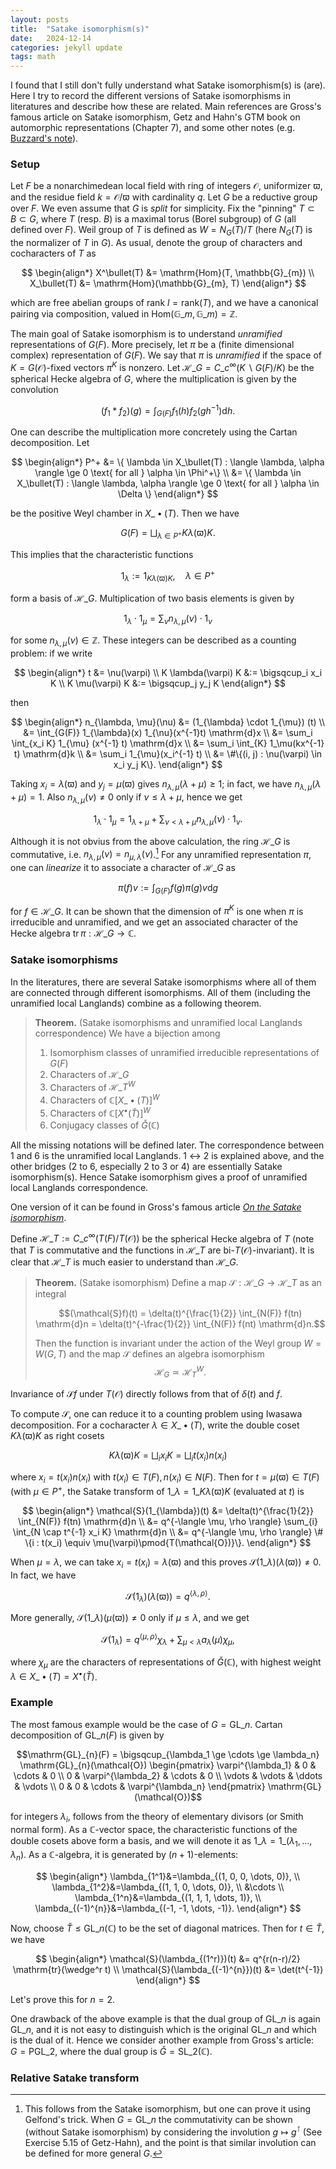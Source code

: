 ```yaml
---
layout: posts
title:  "Satake isomorphism(s)"
date:   2024-12-14
categories: jekyll update
tags: math
---
```


I found that I still don't fully understand what Satake isomorphism(s) is (are).
Here I try to record the different versions of Satake isomorphisms in literatures and describe how these are related.
Main references are Gross's famous article on Satake isomorphism, Getz and Hahn's GTM book on automorphic representations (Chapter 7), and some other notes (e.g. [Buzzard's note](https://www.ma.imperial.ac.uk/~buzzard/maths/research/notes/functoriality_of_satake_iso.pdf)).

### Setup

Let $F$ be a nonarchimedean local field with ring of integers $\mathcal{O}$, uniformizer $\varpi$, and the residue field $k = \mathcal{O} / \varpi$ with cardinality $q$.
Let $G$ be a reductive group over $F$.
We even assume that $G$ is *split* for simplicity.
Fix the "pinning" $T \subset B \subset G$, where $T$ (resp. $B$) is a maximal torus (Borel subgroup) of $G$ (all defined over $F$).
Weil group of $T$ is defined as $W = N_G(T) / T$ (here $N_G(T)$ is the normalizer of $T$ in $G$).
As usual, denote the group of characters and cocharacters of $T$ as

$$
\begin{align*}
X^\bullet(T) &= \mathrm{Hom}(T, \mathbb{G}_{m}) \\
X_\bullet(T) &= \mathrm{Hom}(\mathbb{G}_{m}, T)
\end{align*}
$$

which are free abelian groups of rank $l = \mathrm{rank}(T)$, and we have a canonical pairing via composition, valued in $\mathrm{Hom}(\mathbb{G}\_{m}, \mathbb{G}\_{m}) = \mathbb{Z}$.

The main goal of Satake isomorphism is to understand *unramified* representations of $G(F)$.
More precisely, let $\pi$ be a (finite dimensional complex) representation of $G(F)$.
We say that $\pi$ is *unramified* if the space of $K = G(\mathcal{O})$-fixed vectors $\pi^{K}$ is nonzero.
Let $\mathcal{H}\_G = C\_c^{\infty}(K \backslash G(F) / K)$ be the spherical Hecke algebra of $G$, where the multiplication is given by the convolution

$$(f_1 \ast f_2)(g) = \int_{G(F)} f_1(h) f_2(gh^{-1}) \mathrm{d}h.$$

One can describe the multiplication more concretely using the Cartan decomposition.
Let

$$
\begin{align*}
    P^+ &= \{ \lambda \in X_\bullet(T) : \langle \lambda, \alpha \rangle \ge 0 \text{ for all } \alpha \in \Phi^+\} \\
    &= \{ \lambda \in X_\bullet(T) : \langle \lambda, \alpha \rangle \ge 0 \text{ for all } \alpha \in \Delta \}
\end{align*}
$$

be the positive Weyl chamber in $X\_{\bullet}(T)$.
Then we have

$$
    G(F) = \bigsqcup_{\lambda \in P^+} K \lambda(\varpi) K.
$$

This implies that the characteristic functions

$$
    1_{\lambda} := 1_{K\lambda(\varpi) K}, \quad \lambda \in P^+
$$

form a basis of $\mathcal{H}\_{G}$. Multiplication of two basis elements is given by 

$$
1_{\lambda} \cdot 1_{\mu} = \sum_{\nu} n_{\lambda, \mu}(\nu) \cdot 1_\nu
$$

for some $n_{\lambda, \mu}(\nu) \in \mathbb{Z}$.
These integers can be described as a counting problem: if we write

$$
\begin{align*}
    t &= \nu(\varpi) \\
    K \lambda(\varpi) K &:= \bigsqcup_i x_i K \\
    K \mu(\varpi) K &:= \bigsqcup_j y_j K
\end{align*}
$$

then

$$
\begin{align*}
    n_{\lambda, \mu}(\nu) &= (1_{\lambda} \cdot 1_{\mu}) (t) \\
    &= \int_{G(F)} 1_{\lambda}(x) 1_{\nu}(x^{-1}t) \mathrm{d}x \\
    &= \sum_i \int_{x_i K} 1_{\mu} (x^{-1} t) \mathrm{d}x \\
    &= \sum_i \int_{K} 1_\mu(kx^{-1} t) \mathrm{d}k \\
    &= \sum_i 1_{\mu}(x_i^{-1} t) \\
    &= \#\{(i, j) : \nu(\varpi) \in x_i y_j K\}.
\end{align*}
$$

Taking $x_i = \lambda(\varpi)$ and $y_j = \mu(\varpi)$ gives $n_{\lambda, \mu}(\lambda + \mu) \ge 1$; in fact, we have $n_{\lambda, \mu}(\lambda + \mu) = 1$.
Also $n_{\lambda, \mu}(\nu) \ne 0$ only if $\nu \le \lambda + \mu$, hence we get

$$
1_\lambda \cdot 1_\mu = 1_{\lambda + \mu} + \sum_{\nu < \lambda + \mu} n_{\lambda, \mu}(\nu) \cdot 1_{\nu}.
$$

Although it is not obvius from the above calculation, the ring $\mathcal{H}\_G$ is commutative, i.e. $n_{\lambda, \mu}(\nu) = n_{\mu, \lambda}(\nu)$.[^1]
For any unramified representation $\pi$, one can *linearize* it to associate a character of $\mathcal{H}\_{G}$ as

$$\pi(f)v := \int_{G(F)} f(g) \pi(g)v \mathrm{d}g$$

for $f \in \mathcal{H}\_G$.
It can be shown that the dimension of $\pi^K$ is one when $\pi$ is irreducible and unramified, and we get an associated character of the Hecke algebra $\mathrm{tr}\,\pi: \mathcal{H}\_{G} \to \mathbb{C}$.
<!-- , and $\mathcal{H}\_T = C\_c^{\infty}(T(F) / T(\mathcal{O}))$ be the spherical Hecke algebra of $T$. -->



### Satake isomorphism*s*

In the literatures, there are several Satake isomorphism*s* where all of them are connected through different isomorphisms.
All of them (including the unramified local Langlands) combine as a following theorem.

> **Theorem.** (Satake isomorphisms and unramified local Langlands correspondence) We have a bijection among
> 
> 1. Isomorphism classes of unramified irreducible representations of $G(F)$
> 2. Characters of $\mathcal{H}\_{G}$
> 3. Characters of $\mathcal{H}\_{T}^{W}$
> 4. Characters of $\mathbb{C}[X\_{\bullet}(T)]^{W}$
> 5. Characters of $\mathbb{C}[X^{\bullet}(\check{T})]^{W}$
> 6. Conjugacy classes of $\check{G}(\mathbb{C})$

All the missing notations will be defined later.
The correspondence between 1 and 6 is the unramified local Langlands.
1 $\leftrightarrow$ 2 is explained above, and the other bridges (2 to 6, especially 2 to 3 or 4) are essentially Satake isomorphism(s).
Hence Satake isomorphism gives a proof of unramified local Langlands correspondence.

One version of it can be found in Gross's famous article [*On the Satake isomorphism*](https://www.cambridge.org/core/services/aop-cambridge-core/content/view/CEAB94DAAF2C92E62B8E12D347BDA076).

Define $\mathcal{H}\_{T} := C\_{c}^{\infty}(T(F) / T(\mathcal{O}))$ be the spherical Hecke algebra of $T$ (note that $T$ is commutative and the functions in $\mathcal{H}\_{T}$ are bi-$T(\mathcal{O})$-invariant).
It is clear that $\mathcal{H}\_{T}$ is much easier to understand than $\mathcal{H}\_{G}$.

> **Theorem.** (Satake isomorphism) Define a map $\mathcal{S} : \mathcal{H}\_{G} \to \mathcal{H}\_{T}$ as an integral
>
> $$(\mathcal{S}f)(t) = \delta(t)^{\frac{1}{2}} \int_{N(F)} f(tn) \mathrm{d}n = \delta(t)^{-\frac{1}{2}} \int_{N(F)} f(nt) \mathrm{d}n.$$
>
> Then the function is invariant under the action of the Weyl group $W = W(G, T)$ and the map $\mathcal{S}$ defines an algebra isomorphism $$\mathcal{H}_{G} \simeq \mathcal{H}_{T}^{W}.$$

Invariance of $\mathcal{S}f$ under $T(\mathcal{O})$ directly follows from that of $\delta(t)$ and $f$.


To compute $\mathcal{S}$, one can reduce it to a counting problem using Iwasawa decomposition.
For a cocharacter $\lambda \in X\_{\bullet}(T)$, write the double coset $K \lambda(\varpi) K$ as right cosets

$$K \lambda(\varpi) K = \bigsqcup_i x_i K = \bigsqcup_i t(x_i) n(x_i)$$

where $x_i = t(x_i) n(x_i)$ with $t(x_i) \in T(F), n(x_i) \in N(F)$.
Then for $t = \mu(\varpi) \in T(F)$ (with $\mu \in P^+$, the Satake transform of $1\_{\lambda} = 1\_{K\lambda(\varpi) K}$ (evaluated at $t$) is

$$
    \begin{align*}
    \mathcal{S}(1_{\lambda})(t) &= \delta(t)^{\frac{1}{2}} \int_{N(F)} f(tn) \mathrm{d}n \\
    &= q^{-\langle \mu, \rho \rangle} \sum_{i} \int_{N \cap t^{-1} x_i K} \mathrm{d}n \\
    &= q^{-\langle \mu, \rho \rangle} \# \{i : t(x_i) \equiv \mu(\varpi)\pmod{T(\mathcal{O})}\}.
    \end{align*}
$$

When $\mu = \lambda$, we can take $x_i = t(x_i) = \lambda(\varpi)$ and this proves $\mathcal{S}(1\_{\lambda})(\lambda(\varpi)) \ne 0$.
In fact, we have

$$
    \mathcal{S}(1_\lambda)(\lambda(\varpi)) = q^{\langle \lambda, \rho \rangle}.
$$

More generally, $\mathcal{S}(1\_{\lambda})(\mu(\varpi)) \ne 0$ only if $\mu \le \lambda$, and we get

$$
    \mathcal{S}(1_\lambda) = q^{\langle \mu, \rho \rangle} \chi_{\lambda} + \sum_{\mu < \lambda} a_{\lambda}(\mu) \chi_\mu,
$$

where $\chi_\mu$ are the characters of representations of $\check{G}(\mathbb{C})$, with highest weight $\lambda \in X\_{\bullet}(T) = X^{\bullet}(\check{T})$.


### Example

The most famous example would be the case of $G = \mathrm{GL}\_{n}$.
Cartan decomposition of $\mathrm{GL}\_{n}(F)$ is given by

$$\mathrm{GL}_{n}(F) = \bigsqcup_{\lambda_1 \ge \cdots \ge \lambda_n} \mathrm{GL}_{n}(\mathcal{O}) \begin{pmatrix} \varpi^{\lambda_1} & 0 & \cdots & 0 \\ 0 & \varpi^{\lambda_2} & \cdots & 0 \\ \vdots & \vdots & \ddots & \vdots \\ 0 & 0 & \cdots & \varpi^{\lambda_n} \end{pmatrix} \mathrm{GL}(\mathcal{O})$$

for integers $\lambda_i$, follows from the theory of elementary divisors (or Smith normal form).
As a $\mathbb{C}$-vector space, the characteristic functions of the double cosets above form a basis, and we will denote it as $1\_{\lambda} = 1\_{(\lambda_1, \dots, \lambda_n)}$.
As a $\mathbb{C}$-algebra, it is generated by $(n+1)$-elements:

$$
\begin{align*}
\lambda_{1^1}&=\lambda_{(1, 0, 0, \dots, 0)}, \\
\lambda_{1^2}&=\lambda_{(1, 1, 0, \dots, 0)}, \\
&\cdots \\
\lambda_{1^n}&=\lambda_{(1, 1, 1, \dots, 1)}, \\
\lambda_{(-1)^{n}}&=\lambda_{(-1, -1, \dots, -1)}.
\end{align*}
$$

Now, choose $\check{T} \le \mathrm{GL}\_{n}(\mathbb{C})$ to be the set of diagonal matrices.
Then for $t \in \check{T}$, we have

$$
\begin{align*}
    \mathcal{S}(\lambda_{(1^r)})(t) &= q^{r(n-r)/2} \mathrm{tr}(\wedge^r t) \\
    \mathcal{S}(\lambda_{(-1)^{n}})(t) &= \det(t^{-1})
\end{align*}
$$

Let's prove this for $n = 2$.


One drawback of the above example is that the dual group of $\mathrm{GL}\_n$ is again $\mathrm{GL}\_n$, and it is not easy to distinguish which is the original $\mathrm{GL}\_n$ and which is the dual of it.
Hence we consider another example from Gross's article: $G = \mathrm{PGL}\_2$, where the dual group is $\check{G} = \mathrm{SL}\_2(\mathbb{C})$.


### Relative Satake transform



[^1]: This follows from the Satake isomorphism, but one can prove it using Gelfond's trick. When $G = \mathrm{GL}\_n$ the commutativity can be shown (without Satake isomorphism) by considering the involution $g \mapsto g^\intercal$ (See Exercise 5.15 of Getz-Hahn), and the point is that similar involution can be defined for more general $G$.